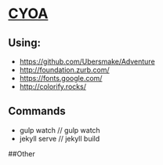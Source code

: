 # [CYOA](https://dogwonder.github.io)

## Using:
* https://github.com/Ubersmake/Adventure
* http://foundation.zurb.com/
* https://fonts.google.com/
* http://colorify.rocks/

## Commands
* gulp watch // gulp watch
* jekyll serve // jekyll build

##Other
